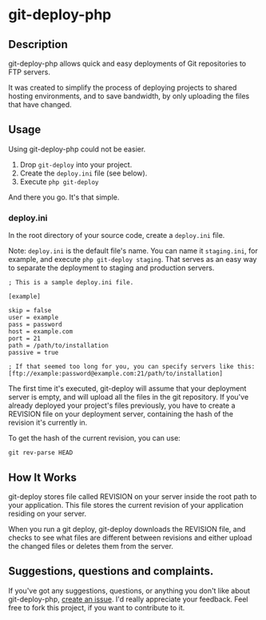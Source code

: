 git-deploy-php
==============

Description
-----------

git-deploy-php allows quick and easy deployments of Git repositories to FTP servers.

It was created to simplify the process of deploying projects to shared hosting environments, and to save bandwidth, by only uploading the files that have changed.

Usage
-----

Using git-deploy-php could not be easier.

1. Drop `git-deploy` into your project.
2. Create the `deploy.ini` file (see below).
3. Execute `php git-deploy`

And there you go. It's that simple.

### deploy.ini

In the root directory of your source code, create a `deploy.ini` file.

Note: `deploy.ini` is the default file's name. You can name it `staging.ini`, for example, and execute `php git-deploy staging`. That serves as an easy way to separate the deployment to staging and production servers.

    ; This is a sample deploy.ini file.
    
    [example]
    
    skip = false
    user = example
    pass = password
    host = example.com
    port = 21
    path = /path/to/installation
    passive = true
    
    ; If that seemed too long for you, you can specify servers like this:
    [ftp://example:password@example.com:21/path/to/installation]

The first time it's executed, git-deploy will assume that your deployment server is empty, and will upload all the files in the git repository.
If you've already deployed your project's files previously, you have to create a REVISION file on your deployment server, containing the hash of the revision it's currently in.

To get the hash of the current revision, you can use:

    git rev-parse HEAD

How It Works
------------
git-deploy stores file called REVISION on your server inside the root path to your application. This file stores the current revision of your application residing on your server.

When you run a git deploy, git-deploy downloads the REVISION file, and checks to see what files are different between revisions and either upload the changed files or deletes them from the server.

Suggestions, questions and complaints.
----------

If you've got any suggestions, questions, or anything you don't like about git-deploy-php, [create an issue](https://github.com/BrunoDeBarros/git-deploy-php/issues). I'd really appreciate your feedback.
Feel free to fork this project, if you want to contribute to it. 